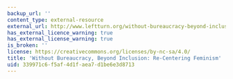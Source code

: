 ```yaml
---
backup_url: ''
content_type: external-resource
external_url: http://www.leftturn.org/without-bureaucracy-beyond-inclusion-re-centering-feminism
has_external_licence_warning: true
has_external_license_warning: true
is_broken: ''
license: https://creativecommons.org/licenses/by-nc-sa/4.0/
title: 'Without Bureaucracy, Beyond Inclusion: Re-Centering Feminism'
uid: 339971c6-f5af-4d1f-aea7-d1be6e3d8713
---
```

